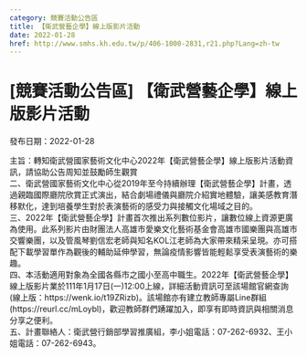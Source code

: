 ```yaml
---
category: 競賽活動公告區
title: 【衛武營藝企學】線上版影片活動
date: 2022-01-28
href: http://www.smhs.kh.edu.tw/p/406-1000-2831,r21.php?Lang=zh-tw
---
```


# [競賽活動公告區] 【衛武營藝企學】線上版影片活動

發布日期：2022-01-28

<div><div></div><div>主旨：轉知衛武營國家藝術文化中心2022年【衛武營藝企學】線上版影片活動資訊，請協助公告周知並鼓勵師生觀賞<br> 二、衛武營國家藝術文化中心從2019年至今持續辦理【衛武營藝企學】計畫，透過親臨國際廳院欣賞正式演出，結合劇場禮儀與廳院介紹實地體驗，讓美感教育潛移默化，達到培養學生對於表演藝術的感受力與接觸文化場域之目的。<br> 三、2022年【衛武營藝企學】計畫首次推出系列數位影片，讓數位線上資源更廣為使用。此系列影片由財團法人高雄市愛樂文化藝術基金會高雄市國樂團與高雄市交響樂團，以及管風琴劉信宏老師與知名KOL江老師為大家帶來精采呈現。亦可搭配下載學習單作為觀後的輔助延伸學習，無論疫情影響皆能輕鬆享受表演藝術的樂趣。<br> 四、本活動適用對象為全國各縣市之國小至高中職生。2022年【衛武營藝企學】線上版影片業於111年1月17日(一)12:00上線，詳細活動資訊可至該場館官網查詢(線上版：https://wenk.io/t19ZRizb)。該場館亦有建立教師專屬Line群組(https://reurl.cc/mLoybl)，歡迎教師群們踴躍加入，即享有即時資訊與相關消息分享之便利。<br> 五、計畫聯絡人：衛武營行銷部學習推廣組，李小姐電話：07-262-6932、王小姐電話：07-262-6943。</div></div>

